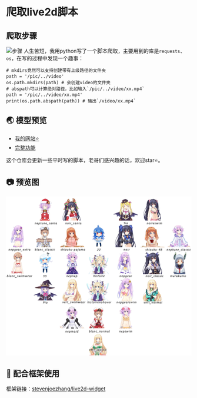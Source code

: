 # 爬取live2d脚本

## 爬取步骤
![步骤](https://img.mynamecoder.com/20230310224059.png)
人生苦短，我用python写了一个脚本爬取，主要用到的库是`requests`、`os`，在写的过程中发现一个趣事：
```
# mkdirs竟然可以支持创建带有上级路径的文件夹
path = '/pic/../video'
os.path.mkdirs(path) # 会创建video的文件夹
# abspath可以计算绝对路径，比如输入`/pic/../video/xx.mp4`
path = '/pic/../video/xx.mp4'
print(os.path.abspath(path)) # 输出`/video/xx.mp4`
```

## 🌏 模型预览
* [我的网站⭐️](https://mynamecoder.com/)
* [完整功能](https://mi.js.org/live2d-widget/demo/demo.html)

这个仓库会更新一些平时写的脚本，老哥们感兴趣的话，欢迎star⭐️。

## 📷 预览图
![所有模型](https://github.com/WhenCoding/live2d_models/blob/main/all_model_preview.png)

## 🔧 配合框架使用
框架链接：[stevenjoezhang/live2d-widget](https://github.com/WhenCoding/live2d-widget)